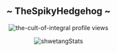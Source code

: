 
<h2 align="center">~ TheSpikyHedgehog ~</h2>

<p align="center">
		<img src="https://komarev.com/ghpvc/?username=TheSpikyHedgehog&label=Profile%20views&color=0e75b6&style=flat" alt="the-cult-of-integral profile views" />
</p>
<p align="center">
  <img src="https://github-readme-stats.vercel.app/api?username=TheSpikyHedgehog&theme=dark&show_icons=true" alt="shwetangStats" />  
  <br />
  <br />
  
</p>
